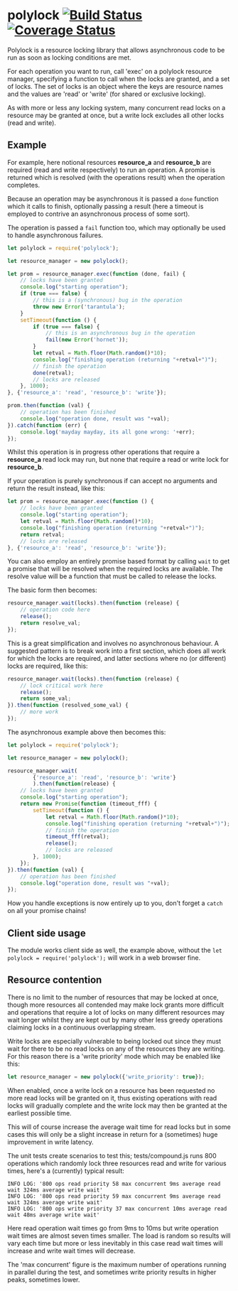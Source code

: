 # polylock [![Build Status](https://travis-ci.org/mwri/polylock.svg?branch=master)](https://travis-ci.org/mwri/polylock) [![Coverage Status](https://coveralls.io/repos/github/mwri/polylock/badge.svg?branch=master)](https://coveralls.io/github/mwri/polylock?branch=master)

Polylock is a resource locking library that allows asynchronous
code to be run as soon as locking conditions are met.

For each operation you want to run, call 'exec' on a polylock resource
manager, specifying a function to call when the locks are granted, and
a set of locks. The set of locks is an object where the keys are resource
names and the values are 'read' or 'write' (for shared or exclusive locking).

As with more or less any locking system, many concurrent read locks on a
resource may be granted at once, but a write lock excludes all other locks
(read and write).

## Example

For example, here notional resources **resource_a** and **resource_b** are
required (read and write respectively) to run an operation. A promise is
returned which is resolved (with the operations result) when the operation
completes.

Because an operation may be asynchronous it is passed a `done` function
which it calls to finish, optionally passing a result (here a timeout
is employed to contrive an asynchronous process of some sort).

The operation is passed a `fail` function too, which may optionally be
used to handle asynchronous failures.

```javascript
let polylock = require('polylock');

let resource_manager = new polylock();

let prom = resource_manager.exec(function (done, fail) {
    // locks have been granted
    console.log("starting operation");
    if (true === false) {
        // this is a (synchronous) bug in the operation
        throw new Error('tarantula');
    }
    setTimeout(function () {
        if (true === false) {
            // this is an asynchronous bug in the operation
            fail(new Error('hornet'));
        }
        let retval = Math.floor(Math.random()*10);
        console.log("finishing operation (returning "+retval+")");
        // finish the operation
        done(retval);
        // locks are released
    }, 1000);
}, {'resource_a': 'read', 'resource_b': 'write'});

prom.then(function (val) {
    // operation has been finished
    console.log("operation done, result was "+val);
}).catch(function (err) {
    console.log('mayday mayday, its all gone wrong: '+err);
});
```

Whilst this operation is in progress other operations that require a
**resource_a** read lock may run, but none that require a read or write
lock for **resource_b**.

If your operation is purely synchronous if can accept no arguments
and return the result instead, like this:

```javascript
let prom = resource_manager.exec(function () {
    // locks have been granted
    console.log("starting operation");
    let retval = Math.floor(Math.random()*10);
    console.log("finishing operation (returning "+retval+")");
    return retval;
    // locks are released
}, {'resource_a': 'read', 'resource_b': 'write'});
```

You can also employ an entirely promise based format by calling `wait`
to get a promise that will be resolved when the required locks are
available. The resolve value will be a function that must be called
to release the locks.

The basic form then becomes:

```javascript
resource_manager.wait(locks).then(function (release) {
    // operation code here
    release();
    return resolve_val;
});
```

This is a great simplification and involves no asynchronous behaviour.
A suggested pattern is to break work into a first section, which does
all work for which the locks are required, and latter sections where
no (or different) locks are required, like this:

```javascript
resource_manager.wait(locks).then(function (release) {
    // lock critical work here
    release();
    return some_val;
}).then(function (resolved_some_val) {
    // more work
});
```

The asynchronous example above then becomes this:

```javascript
let polylock = require('polylock');

let resource_manager = new polylock();

resource_manager.wait(
        {'resource_a': 'read', 'resource_b': 'write'}
        ).then(function(release) {
    // locks have been granted
    console.log("starting operation");
    return new Promise(function (timeout_fff) {
        setTimeout(function () {
            let retval = Math.floor(Math.random()*10);
            console.log("finishing operation (returning "+retval+")");
            // finish the operation
            timeout_fff(retval);
            release();
            // locks are released
        }, 1000);
    });
}).then(function (val) {
    // operation has been finished
    console.log("operation done, result was "+val);
});
```

How you handle exceptions is now entirely up to you, don't forget a
`catch` on all your promise chains!

## Client side usage

The module works client side as well, the example above, without the
`let polylock = require('polylock');` will work in a web browser fine.

## Resource contention

There is no limit to the number of resources that may be locked at
once, though more resources all contended may make lock grants more
difficult and operations that require a lot of locks on many different
resources may wait longer whilst they are kept out by many other less
greedy operations claiming locks in a continuous overlapping stream.

Write locks are especially vulnerable to being locked out since they
must wait for there to be no read locks on any of the resources they
are writing. For this reason there is a 'write priority' mode which
may be enabled like this:

```javascript
let resource_manager = new polylock({'write_priority': true});
```

When enabled, once a write lock on a resource has been requested no
more read locks will be granted on it, thus existing operations with
read locks will gradually complete and the write lock may then be
granted at the earliest possible time.

This will of course increase the average wait time for read locks
but in some cases this will only be a slight increase in return for
a (sometimes) huge improvement in write latency.

The unit tests create scenarios to test this; tests/compound.js runs
800 operations which randomly lock three resources read and write
for various times, here's a (currently) typical result:

```
INFO LOG: '800 ops read priority 58 max concurrent 9ms average read wait 324ms average write wait'
INFO LOG: '800 ops read priority 59 max concurrent 9ms average read wait 324ms average write wait'
INFO LOG: '800 ops write priority 37 max concurrent 10ms average read wait 48ms average write wait'
```

Here read operation wait times go from 9ms to 10ms but write
operation wait times are almost seven times smaller. The load is
random so results will vary each time but more or less inevitably
in this case read wait times will increase and write wait times
will decrease.

The 'max concurrent' figure is the maximum number of operations
running in parallel during the test, and sometimes write priority
results in higher peaks, sometimes lower.
